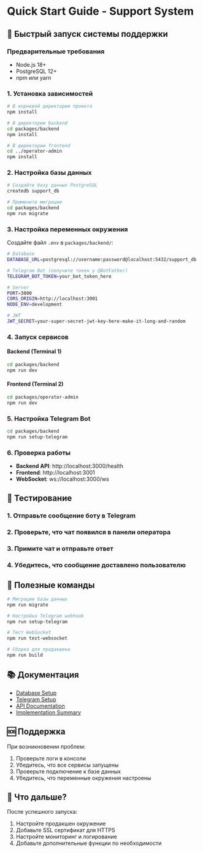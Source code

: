# Quick Start Guide - Support System

## 🚀 Быстрый запуск системы поддержки

### Предварительные требования

- Node.js 18+
- PostgreSQL 12+
- npm или yarn

### 1. Установка зависимостей

```bash
# В корневой директории проекта
npm install

# В директории backend
cd packages/backend
npm install

# В директории frontend
cd ../operator-admin
npm install
```

### 2. Настройка базы данных

```bash
# Создайте базу данных PostgreSQL
createdb support_db

# Примените миграции
cd packages/backend
npm run migrate
```

### 3. Настройка переменных окружения

Создайте файл `.env` в `packages/backend/`:

```bash
# Database
DATABASE_URL=postgresql://username:password@localhost:5432/support_db

# Telegram Bot (получите токен у @BotFather)
TELEGRAM_BOT_TOKEN=your_bot_token_here

# Server
PORT=3000
CORS_ORIGIN=http://localhost:3001
NODE_ENV=development

# JWT
JWT_SECRET=your-super-secret-jwt-key-here-make-it-long-and-random
```

### 4. Запуск сервисов

#### Backend (Terminal 1)
```bash
cd packages/backend
npm run dev
```

#### Frontend (Terminal 2)
```bash
cd packages/operator-admin
npm run dev
```

### 5. Настройка Telegram Bot

```bash
cd packages/backend
npm run setup-telegram
```

### 6. Проверка работы

- **Backend API**: http://localhost:3000/health
- **Frontend**: http://localhost:3001
- **WebSocket**: ws://localhost:3000/ws

## 📱 Тестирование

### 1. Отправьте сообщение боту в Telegram
### 2. Проверьте, что чат появился в панели оператора
### 3. Примите чат и отправьте ответ
### 4. Убедитесь, что сообщение доставлено пользователю

## 🔧 Полезные команды

```bash
# Миграции базы данных
npm run migrate

# Настройка Telegram webhook
npm run setup-telegram

# Тест WebSocket
npm run test-websocket

# Сборка для продакшена
npm run build
```

## 📚 Документация

- [Database Setup](packages/backend/DATABASE_SETUP.md)
- [Telegram Setup](packages/backend/TELEGRAM_SETUP.md)
- [API Documentation](packages/backend/API_DOCUMENTATION.md)
- [Implementation Summary](IMPLEMENTATION_SUMMARY.md)

## 🆘 Поддержка

При возникновении проблем:

1. Проверьте логи в консоли
2. Убедитесь, что все сервисы запущены
3. Проверьте подключение к базе данных
4. Убедитесь, что переменные окружения настроены

## 🎯 Что дальше?

После успешного запуска:

1. Настройте продакшен окружение
2. Добавьте SSL сертификат для HTTPS
3. Настройте мониторинг и логирование
4. Добавьте дополнительные функции по необходимости
